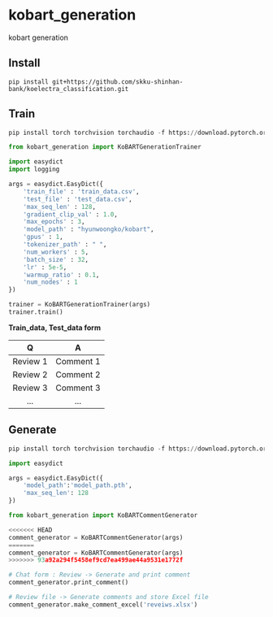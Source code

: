 # kobart_generation  
kobart generation  
## Install  
```  
pip install git+https://github.com/skku-shinhan-bank/koelectra_classification.git  
```    
## Train  
```python  
pip install torch torchvision torchaudio -f https://download.pytorch.org/whl/torch_stable.html pytorch_lightning == 1.4.9

from kobart_generation import KoBARTGenerationTrainer

import easydict
import logging

args = easydict.EasyDict({
    'train_file' : 'train_data.csv',
    'test_file' : 'test_data.csv',
    'max_seq_len' : 128,
    'gradient_clip_val' : 1.0,
    'max_epochs' : 3,
    'model_path' : "hyunwoongko/kobart",
    'gpus' : 1,
    'tokenizer_path' : " ",
    'num_workers' : 5,
    'batch_size' : 32,
    'lr' : 5e-5,
    'warmup_ratio' : 0.1,
    'num_nodes' : 1
})

trainer = KoBARTGenerationTrainer(args)
trainer.train()
```  
  
**Train_data, Test_data form**  
  
|     Q    |     A     |
|:--------:|:---------:|
| Review 1 | Comment 1 |
| Review 2 | Comment 2 |
| Review 3 | Comment 3 |
| ...      | ...       |  
  
## Generate  
```python  
pip install torch torchvision torchaudio -f https://download.pytorch.org/whl/torch_stable.html pytorch_lightning

import easydict

args = easydict.EasyDict({
    'model_path':'model_path.pth',
    'max_seq_len': 128
})

from kobart_generation import KoBARTCommentGenerator

<<<<<<< HEAD
comment_generator = KoBARTCommentGenerator(args)
=======
comment_generator = KoBARTCommentGenerator(args)  
>>>>>>> 93a92a294f5458ef9cd7ea499ae44a9531e1772f

# Chat form : Review -> Generate and print comment  
comment_generator.print_comment()  

# Review file -> Generate comments and store Excel file  
comment_generator.make_comment_excel('reveiws.xlsx')  
